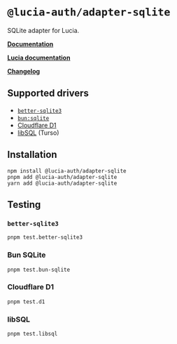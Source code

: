 # `@lucia-auth/adapter-sqlite`

SQLite adapter for Lucia.

**[Documentation](https://lucia-auth.com/database/sqlite)**

**[Lucia documentation](https://lucia-auth.com)**

**[Changelog](https://github.com/pilcrowOnPaper/lucia/blob/main/packages/adapter-sqlite/CHANGELOG.md)**

## Supported drivers

- [`better-sqlite3`](https://github.com/WiseLibs/better-sqlite3)
- [`bun:sqlite`](https://bun.sh/docs/api/sqlite)
- [Cloudflare D1](https://developers.cloudflare.com/d1/)
- [libSQL](https://github.com/libsql/libsql) (Turso)

## Installation

```
npm install @lucia-auth/adapter-sqlite
pnpm add @lucia-auth/adapter-sqlite
yarn add @lucia-auth/adapter-sqlite
```

## Testing

### `better-sqlite3`

```
pnpm test.better-sqlite3
```

### Bun SQLite

```
pnpm test.bun-sqlite
```

### Cloudflare D1

```
pnpm test.d1
```

### libSQL

```
pnpm test.libsql
```
